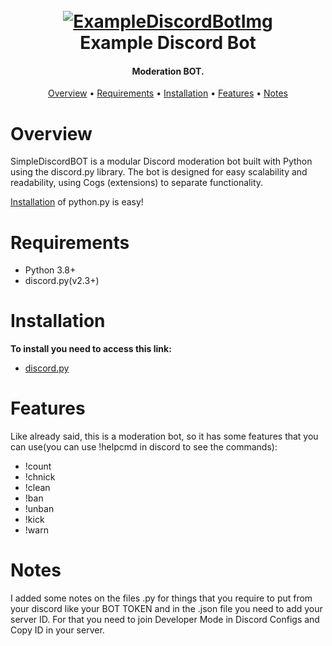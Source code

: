 <h1 align="center">
  <br>
  <a href="https://github.com/RafaelC09/Moderation-Discord-Bot"><img src="https://external-content.duckduckgo.com/iu/?u=https%3A%2F%2Fi.pinimg.com%2F236x%2F40%2Fa4%2F59%2F40a4592d0e7f4dc067ec0cdc24e038b9.jpg%3Fnii%3Dt&f=1&nofb=1&ipt=ba1d2e210eec6476d765e175a9d6795aff4f736fa9e12f0ef9de54a9f7a54d37" alt="ExampleDiscordBotImg"></a>
  <br>
  Example Discord Bot
  <br>
</h1>

<h4 align="center">Moderation BOT.</h4>

<p align="center">
  <a href="#overview">Overview</a>
  •
  <a href="#requirements">Requirements</a>
  •
  <a href="#installation">Installation</a>
  •
  <a href="#features">Features</a>
  •
  <a href="#notes">Notes</a>
</p>

# Overview

SimpleDiscordBOT is a modular Discord moderation bot built with Python using the discord.py library. The bot is designed for easy scalability and readability, using Cogs (extensions) to separate functionality.

[Installation](#installation) of python.py is easy!

# Requirements

- Python 3.8+
- discord.py(v2.3+)

# Installation

**To install you need to access this link:**

- [discord.py](https://pypi.org/project/discord.py/)

# Features

Like already said, this is a moderation bot, so it has some features that you can use(you can use !helpcmd in discord to see the commands):

- !count
- !chnick
- !clean
- !ban
- !unban
- !kick
- !warn

# Notes

I added some notes on the files .py for things that you require to put from your discord like your BOT TOKEN and in the .json file you need to add your server ID. For that you need to join Developer Mode in Discord Configs and Copy ID in your server.